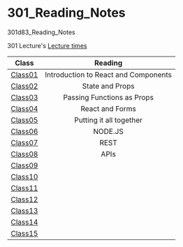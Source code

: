 # 301_Reading_Notes
301d83_Reading_Notes

301 Lecture's [Lecture times](https://github.com/MISalz/301_Reading_Notes/blob/main/Lecture%20Times.md)

|Class|Reading|
---|:---:
[Class01](https://github.com/MISalz/301_Reading_Notes/blob/main/Class01.md)| Introduction to React and Components
[Class02](https://github.com/MISalz/301_Reading_Notes/blob/main/Class02.md)| State and Props
[Class03](https://github.com/MISalz/301_Reading_Notes/blob/main/Class03.md)| Passing Functions as Props
[Class04](https://github.com/MISalz/301_Reading_Notes/blob/main/Class04.md)| React and Forms
[Class05](https://github.com/MISalz/301_Reading_Notes/blob/main/Class05.md)| Putting it all together
[Class06](https://github.com/MISalz/301_Reading_Notes/blob/main/Class06.md)| NODE.JS
[Class07](https://github.com/MISalz/301_Reading_Notes/blob/main/Class07.md)| REST
[Class08](https://github.com/MISalz/301_Reading_Notes/blob/main/Class08.md)| APIs
[Class09](https://github.com/MISalz/301_Reading_Notes/blob/main/Class09.md)| 
[Class10](https://github.com/MISalz/301_Reading_Notes/blob/main/Class10.md)| 
[Class11](https://github.com/MISalz/301_Reading_Notes/blob/main/Class11.md)| 
[Class12](https://github.com/MISalz/301_Reading_Notes/blob/main/Class12.md)| 
[Class13](https://github.com/MISalz/301_Reading_Notes/blob/main/Class13.md)| 
[Class14](https://github.com/MISalz/301_Reading_Notes/blob/main/Class14.md)| 
[Class15](https://github.com/MISalz/301_Reading_Notes/blob/main/Class15.md)| 


